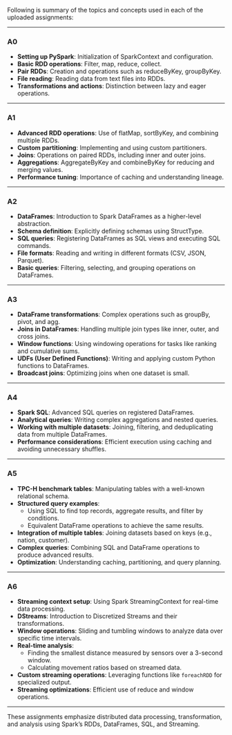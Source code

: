 Following is summary of the topics and concepts used in each of the uploaded assignments:

---

### **A0**
- **Setting up PySpark**: Initialization of SparkContext and configuration.
- **Basic RDD operations**: Filter, map, reduce, collect.
- **Pair RDDs**: Creation and operations such as reduceByKey, groupByKey.
- **File reading**: Reading data from text files into RDDs.
- **Transformations and actions**: Distinction between lazy and eager operations.

---

### **A1**
- **Advanced RDD operations**: Use of flatMap, sortByKey, and combining multiple RDDs.
- **Custom partitioning**: Implementing and using custom partitioners.
- **Joins**: Operations on paired RDDs, including inner and outer joins.
- **Aggregations**: AggregateByKey and combineByKey for reducing and merging values.
- **Performance tuning**: Importance of caching and understanding lineage.

---

### **A2**
- **DataFrames**: Introduction to Spark DataFrames as a higher-level abstraction.
- **Schema definition**: Explicitly defining schemas using StructType.
- **SQL queries**: Registering DataFrames as SQL views and executing SQL commands.
- **File formats**: Reading and writing in different formats (CSV, JSON, Parquet).
- **Basic queries**: Filtering, selecting, and grouping operations on DataFrames.

---

### **A3**
- **DataFrame transformations**: Complex operations such as groupBy, pivot, and agg.
- **Joins in DataFrames**: Handling multiple join types like inner, outer, and cross joins.
- **Window functions**: Using windowing operations for tasks like ranking and cumulative sums.
- **UDFs (User Defined Functions)**: Writing and applying custom Python functions to DataFrames.
- **Broadcast joins**: Optimizing joins when one dataset is small.

---

### **A4**
- **Spark SQL**: Advanced SQL queries on registered DataFrames.
- **Analytical queries**: Writing complex aggregations and nested queries.
- **Working with multiple datasets**: Joining, filtering, and deduplicating data from multiple DataFrames.
- **Performance considerations**: Efficient execution using caching and avoiding unnecessary shuffles.

---

### **A5**
- **TPC-H benchmark tables**: Manipulating tables with a well-known relational schema.
- **Structured query examples**:
  - Using SQL to find top records, aggregate results, and filter by conditions.
  - Equivalent DataFrame operations to achieve the same results.
- **Integration of multiple tables**: Joining datasets based on keys (e.g., nation, customer).
- **Complex queries**: Combining SQL and DataFrame operations to produce advanced results.
- **Optimization**: Understanding caching, partitioning, and query planning.

---

### **A6**
- **Streaming context setup**: Using Spark StreamingContext for real-time data processing.
- **DStreams**: Introduction to Discretized Streams and their transformations.
- **Window operations**: Sliding and tumbling windows to analyze data over specific time intervals.
- **Real-time analysis**:
  - Finding the smallest distance measured by sensors over a 3-second window.
  - Calculating movement ratios based on streamed data.
- **Custom streaming operations**: Leveraging functions like `foreachRDD` for specialized output.
- **Streaming optimizations**: Efficient use of reduce and window operations.

---

These assignments emphasize distributed data processing, transformation, and analysis using Spark’s RDDs, DataFrames, SQL, and Streaming.